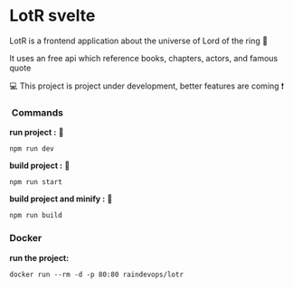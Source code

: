 # LotR svelte

LotR is a frontend application about the universe of Lord of the ring :ring:

It uses an free api which reference books, chapters, actors, and famous quote

:computer: This project is project under development, better features are coming :exclamation:

<h3> Commands </h3>

**run project :** :speedboat:

    npm run dev

**build project :** :hammer:

    npm run start

**build project and minify :** :flashlight:

    npm run build 

### Docker

**run the project:**

    docker run --rm -d -p 80:80 raindevops/lotr